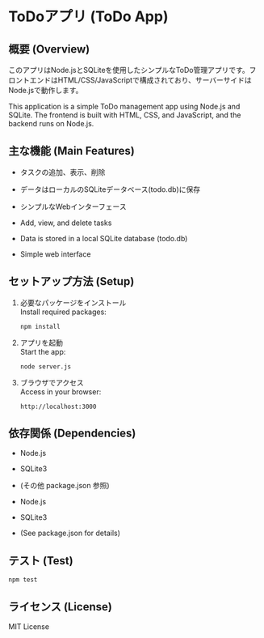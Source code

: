 # ToDoアプリ (ToDo App)

## 概要 (Overview)
このアプリはNode.jsとSQLiteを使用したシンプルなToDo管理アプリです。フロントエンドはHTML/CSS/JavaScriptで構成されており、サーバーサイドはNode.jsで動作します。

This application is a simple ToDo management app using Node.js and SQLite. The frontend is built with HTML, CSS, and JavaScript, and the backend runs on Node.js.

## 主な機能 (Main Features)
- タスクの追加、表示、削除
- データはローカルのSQLiteデータベース(todo.db)に保存
- シンプルなWebインターフェース

- Add, view, and delete tasks
- Data is stored in a local SQLite database (todo.db)
- Simple web interface

## セットアップ方法 (Setup)

1. 必要なパッケージをインストール  
   Install required packages:
   ```
   npm install
   ```

2. アプリを起動  
   Start the app:
   ```
   node server.js
   ```

3. ブラウザでアクセス  
   Access in your browser:
   ```
   http://localhost:3000
   ```

## 依存関係 (Dependencies)
- Node.js
- SQLite3
- (その他 package.json 参照)

- Node.js
- SQLite3
- (See package.json for details)

## テスト (Test)
```
npm test
```

## ライセンス (License)
MIT License
